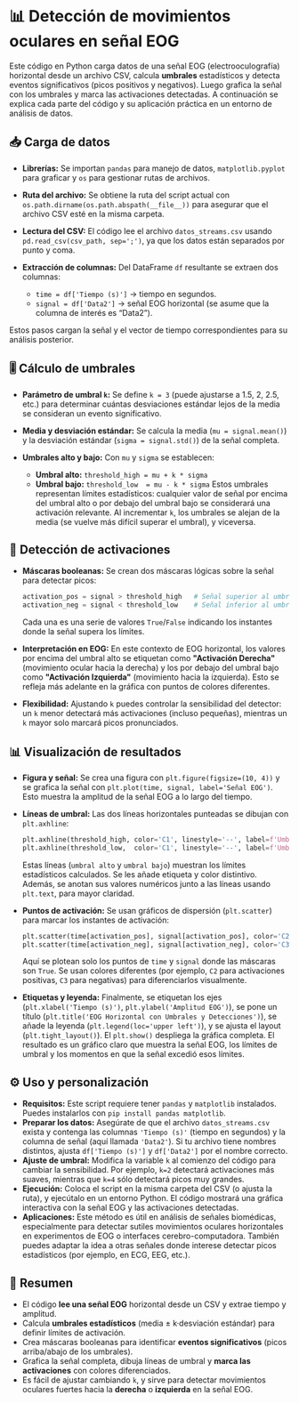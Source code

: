 
# 📊 Detección de movimientos oculares en señal EOG

Este código en Python carga datos de una señal EOG (electrooculografía) horizontal desde un archivo CSV, calcula **umbrales** estadísticos y detecta eventos significativos (picos positivos y negativos). Luego grafica la señal con los umbrales y marca las activaciones detectadas. A continuación se explica cada parte del código y su aplicación práctica en un entorno de análisis de datos.
## 📥 Carga de datos

* **Librerías:** Se importan `pandas` para manejo de datos, `matplotlib.pyplot` para graficar y `os` para gestionar rutas de archivos.
* **Ruta del archivo:** Se obtiene la ruta del script actual con `os.path.dirname(os.path.abspath(__file__))` para asegurar que el archivo CSV esté en la misma carpeta.
* **Lectura del CSV:** El código lee el archivo `datos_streams.csv` usando `pd.read_csv(csv_path, sep=';')`, ya que los datos están separados por punto y coma.
* **Extracción de columnas:** Del DataFrame `df` resultante se extraen dos columnas:

  * `time = df['Tiempo (s)']` → tiempo en segundos.
  * `signal = df['Data2']` → señal EOG horizontal (se asume que la columna de interés es “Data2”).

Estos pasos cargan la señal y el vector de tiempo correspondientes para su análisis posterior.

## 🎚️ Cálculo de umbrales

* **Parámetro de umbral `k`:** Se define `k = 3` (puede ajustarse a 1.5, 2, 2.5, etc.) para determinar cuántas desviaciones estándar lejos de la media se consideran un evento significativo.
* **Media y desviación estándar:** Se calcula la media (`mu = signal.mean()`) y la desviación estándar (`sigma = signal.std()`) de la señal completa.
* **Umbrales alto y bajo:** Con `mu` y `sigma` se establecen:

  * **Umbral alto:** `threshold_high = mu + k * sigma`
  * **Umbral bajo:** `threshold_low  = mu - k * sigma`
    Estos umbrales representan límites estadísticos: cualquier valor de señal por encima del umbral alto o por debajo del umbral bajo se considerará una activación relevante. Al incrementar `k`, los umbrales se alejan de la media (se vuelve más difícil superar el umbral), y viceversa.

## 🎯 Detección de activaciones

* **Máscaras booleanas:** Se crean dos máscaras lógicas sobre la señal para detectar picos:

  ```python
  activation_pos = signal > threshold_high   # Señal superior al umbral alto
  activation_neg = signal < threshold_low    # Señal inferior al umbral bajo
  ```

  Cada una es una serie de valores `True`/`False` indicando los instantes donde la señal supera los límites.
* **Interpretación en EOG:** En este contexto de EOG horizontal, los valores por encima del umbral alto se etiquetan como **"Activación Derecha"** (movimiento ocular hacia la derecha) y los por debajo del umbral bajo como **"Activación Izquierda"** (movimiento hacia la izquierda). Esto se refleja más adelante en la gráfica con puntos de colores diferentes.
* **Flexibilidad:** Ajustando `k` puedes controlar la sensibilidad del detector: un `k` menor detectará más activaciones (incluso pequeñas), mientras un `k` mayor solo marcará picos pronunciados.

## 📊 Visualización de resultados

* **Figura y señal:** Se crea una figura con `plt.figure(figsize=(10, 4))` y se grafica la señal con `plt.plot(time, signal, label='Señal EOG')`. Esto muestra la amplitud de la señal EOG a lo largo del tiempo.
* **Líneas de umbral:** Las dos líneas horizontales punteadas se dibujan con `plt.axhline`:

  ```python
  plt.axhline(threshold_high, color='C1', linestyle='--', label=f'Umbral alto = μ + {k}·σ')
  plt.axhline(threshold_low,  color='C1', linestyle='--', label=f'Umbral bajo = μ \u2212 {k}·σ')
  ```

  Estas líneas (`umbral alto` y `umbral bajo`) muestran los límites estadísticos calculados. Se les añade etiqueta y color distintivo. Además, se anotan sus valores numéricos junto a las líneas usando `plt.text`, para mayor claridad.
* **Puntos de activación:** Se usan gráficos de dispersión (`plt.scatter`) para marcar los instantes de activación:

  ```python
  plt.scatter(time[activation_pos], signal[activation_pos], color='C2', marker='.', label='Activación Derecha')
  plt.scatter(time[activation_neg], signal[activation_neg], color='C3', marker='.', label='Activación Izquierda')
  ```

  Aquí se plotean solo los puntos de `time` y `signal` donde las máscaras son `True`. Se usan colores diferentes (por ejemplo, `C2` para activaciones positivas, `C3` para negativas) para diferenciarlos visualmente.
* **Etiquetas y leyenda:** Finalmente, se etiquetan los ejes (`plt.xlabel('Tiempo (s)')`, `plt.ylabel('Amplitud EOG')`), se pone un título (`plt.title('EOG Horizontal con Umbrales y Detecciones')`), se añade la leyenda (`plt.legend(loc='upper left')`), y se ajusta el layout (`plt.tight_layout()`). El `plt.show()` despliega la gráfica completa. El resultado es un gráfico claro que muestra la señal EOG, los límites de umbral y los momentos en que la señal excedió esos límites.

## ⚙️ Uso y personalización

* **Requisitos:** Este script requiere tener `pandas` y `matplotlib` instalados. Puedes instalarlos con `pip install pandas matplotlib`.
* **Preparar los datos:** Asegúrate de que el archivo `datos_streams.csv` exista y contenga las columnas `'Tiempo (s)'` (tiempo en segundos) y la columna de señal (aquí llamada `'Data2'`). Si tu archivo tiene nombres distintos, ajusta `df['Tiempo (s)']` y `df['Data2']` por el nombre correcto.
* **Ajuste de umbral:** Modifica la variable `k` al comienzo del código para cambiar la sensibilidad. Por ejemplo, `k=2` detectará activaciones más suaves, mientras que `k=4` sólo detectará picos muy grandes.
* **Ejecución:** Coloca el script en la misma carpeta del CSV (o ajusta la ruta), y ejecútalo en un entorno Python. El código mostrará una gráfica interactiva con la señal EOG y las activaciones detectadas.
* **Aplicaciones:** Este método es útil en análisis de señales biomédicas, especialmente para detectar sutiles movimientos oculares horizontales en experimentos de EOG o interfaces cerebro-computadora. También puedes adaptar la idea a otras señales donde interese detectar picos estadísticos (por ejemplo, en ECG, EEG, etc.).

## 🔑 Resumen

* El código **lee una señal EOG** horizontal desde un CSV y extrae tiempo y amplitud.
* Calcula **umbrales estadísticos** (media ± k·desviación estándar) para definir límites de activación.
* Crea máscaras booleanas para identificar **eventos significativos** (picos arriba/abajo de los umbrales).
* Grafica la señal completa, dibuja líneas de umbral y **marca las activaciones** con colores diferenciados.
* Es fácil de ajustar cambiando `k`, y sirve para detectar movimientos oculares fuertes hacia la **derecha** o **izquierda** en la señal EOG.
